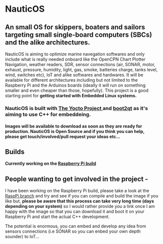 

# NauticOS

## An small OS for skippers, boaters and sailors targeting small single-board computers (SBCs) and the alike architectures.


NauticOS is aiming to optimize marine navegation softwares and only include what is really needed onboard like the OpenCPN Chart Plotter Navigation, weather readers, SDR, sensor connections (air, SONAR, motor, exhaust, pressure, humidity, light, gas, smoke, batteries charge, tanks level, wind, switches etc), IoT and alike softwares and hardwares. It will be available for different architectures including but not limited to the Raspberry Pi and the Arduinos boards (ideally it will run on something smaller and even cheaper than those, hopefully). This project is a good starting point for **getting started with Embedded Linux systems.**


### NauticOS is built with [The Yocto Project ](https://www.yoctoproject.org/) and [boot2qt](https://doc.qt.io/QtForDeviceCreation/b2qt-how-to-create-b2qt-image.html) as it's aiming to use C++ for embeddeing.

#### Images will be available to download as soon as they are ready for production. **NauticOS is Open Source**  and if you think you can help, please get touch/involved/pull request your ideas etc...

## Builds 

**Currently working on the [Raspberry Pi build](https://doc.qt.io/QtForDeviceCreation/b2qt-how-to-create-b2qt-image.html)**

## People wanting to get involved in the project -

I have been working on the Raspberry Pi build, please take a look at the [RaspPi branch](https://github.com/dcoldeira/NauticOS/tree/RaspPi) and try and see if you can compile and build the image if you like but, **please be aware that this process can take very long time (days depending on your system)** so I would rather provide you a link once I am happy with the image so that you can download it and boot it on your Raspberry Pi and start the actual C++ development.

The potential is enormous, you can embed and develop any idea from sensors connections (i.e SONAR so you can enbed your own depth sounder) to IoT...

    
